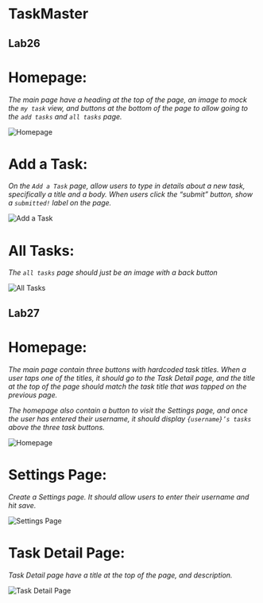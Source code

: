 # **TaskMaster**

## **Lab26**
# Homepage:

*The main page have a heading at the top of the page, an image to mock the `my task` view, and buttons at the bottom of the page to allow going to the `add tasks` and `all tasks` page.*

![Homepage](screenshots/HomePage.png)


# Add a Task:

*On the `Add a Task` page, allow users to type in details about a new task, specifically a title and a body. When users click the “submit” button, show a `submitted!` label on the page.*

![Add a Task](screenshots/AddTask.png)

# All Tasks:

*The `all tasks` page should just be an image with a back button*

![All Tasks](screenshots/AllTask.png)


## **Lab27**

# Homepage:

*The main page contain three buttons with hardcoded task titles. When a user taps one of the titles, it should go to the Task Detail page, and the title at the top of the page should match the task title that was tapped on the previous page.*

*The homepage also contain a button to visit the Settings page, and once the user has entered their username, it should display `{username}’s tasks` above the three task buttons.*



![Homepage](screenshots/HomePage27.png)


# Settings Page:

*Create a Settings page. It should allow users to enter their username and hit save.*

![Settings Page](screenshots/Settings.png)

# Task Detail Page:

*Task Detail page have a title at the top of the page, and description.*

![Task Detail Page](screenshots/TaskDetails.png)
